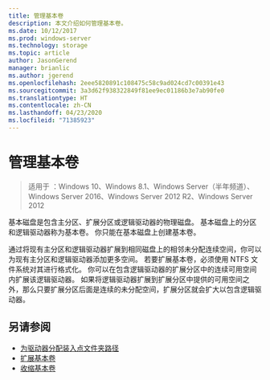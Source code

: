 ```yaml
---
title: 管理基本卷
description: 本文介绍如何管理基本卷。
ms.date: 10/12/2017
ms.prod: windows-server
ms.technology: storage
ms.topic: article
author: JasonGerend
manager: brianlic
ms.author: jgerend
ms.openlocfilehash: 2eee5820891c108475c58c9ad024cd7c00391e43
ms.sourcegitcommit: 3a3d62f938322849f81ee9ec01186b3e7ab90fe0
ms.translationtype: HT
ms.contentlocale: zh-CN
ms.lasthandoff: 04/23/2020
ms.locfileid: "71385923"
---
```

# <a name="manage-basic-volumes"></a>管理基本卷

> 适用于  ：Windows 10、Windows 8.1、Windows Server（半年频道）、Windows Server 2016、Windows Server 2012 R2、Windows Server 2012

基本磁盘是包含主分区、扩展分区或逻辑驱动器的物理磁盘。 基本磁盘上的分区和逻辑驱动器称为基本卷。 你只能在基本磁盘上创建基本卷。

通过将现有主分区和逻辑驱动器扩展到相同磁盘上的相邻未分配连续空间，你可以为现有主分区和逻辑驱动器添加更多空间。 若要扩展基本卷，必须使用 NTFS 文件系统对其进行格式化。 你可以在包含逻辑驱动器的扩展分区中的连续可用空间内扩展该逻辑驱动器。 如果将逻辑驱动器扩展到扩展分区中提供的可用空间之外，那么只要扩展分区后面是连续的未分配空间，扩展分区就会扩大以包含逻辑驱动器。

## <a name="see-also"></a>另请参阅

-   [为驱动器分配装入点文件夹路径](assign-a-mount-point-folder-path-to-a-drive.md)
-   [扩展基本卷](extend-a-basic-volume.md)
-   [收缩基本卷](shrink-a-basic-volume.md)